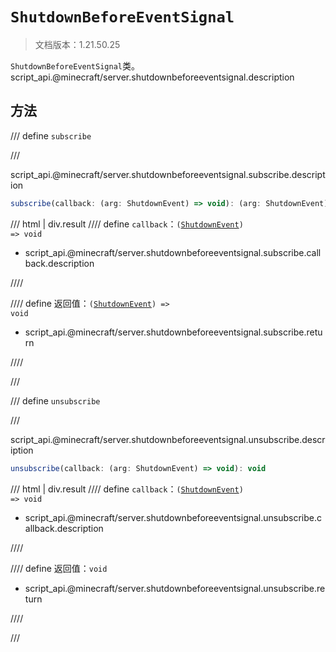 # `ShutdownBeforeEventSignal`

> 文档版本：1.21.50.25

`ShutdownBeforeEventSignal`类。script_api.@minecraft/server.shutdownbeforeeventsignal.description

## 方法

/// define
`subscribe`


///

script_api.@minecraft/server.shutdownbeforeeventsignal.subscribe.description

```js
subscribe(callback: (arg: ShutdownEvent) => void): (arg: ShutdownEvent) => void
```

/// html | div.result
//// define
`callback`：<code>(<a href="../shutdownevent/">ShutdownEvent</a>) =&gt; void</code>

- script_api.@minecraft/server.shutdownbeforeeventsignal.subscribe.callback.description


////

//// define
返回值：<code>(<a href="../shutdownevent/">ShutdownEvent</a>) =&gt; void</code>

- script_api.@minecraft/server.shutdownbeforeeventsignal.subscribe.return


////

///


/// define
`unsubscribe`


///

script_api.@minecraft/server.shutdownbeforeeventsignal.unsubscribe.description

```js
unsubscribe(callback: (arg: ShutdownEvent) => void): void
```

/// html | div.result
//// define
`callback`：<code>(<a href="../shutdownevent/">ShutdownEvent</a>) =&gt; void</code>

- script_api.@minecraft/server.shutdownbeforeeventsignal.unsubscribe.callback.description


////

//// define
返回值：`void`

- script_api.@minecraft/server.shutdownbeforeeventsignal.unsubscribe.return


////

///

